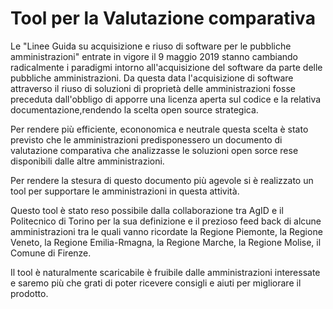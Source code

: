 # Tool per la Valutazione comparativa

Le "Linee Guida su acquisizione e riuso di software per le pubbliche amministrazioni" entrate in vigore il 9 maggio 2019 stanno cambiando radicalmente i paradigmi intorno all'acquisizione del software da parte delle pubbliche amministrazioni. Da questa data l'acquisizione di software attraverso il riuso di soluzioni di proprietà delle amministrazioni fosse preceduta dall'obbligo di apporre una licenza aperta sul codice e la relativa documentazione,rendendo la scelta open source strategica.

Per rendere più efficiente, econonomica e neutrale questa scelta è stato previsto che le amministrazioni predisponessero un documento di valutazione comparativa che analizzasse le soluzioni open sorce rese disponibili dalle altre amministrazioni.

Per rendere la stesura di questo documento più agevole si è realizzato un tool per supportare le amministrazioni in questa attività.

Questo tool è stato reso possibile dalla collaborazione tra AgID e il Politecnico di Torino per la sua definizione e il prezioso feed back di alcune amministrazioni tra le quali vanno ricordate la Regione Piemonte, la Regione Veneto, la Regione Emilia-Rmagna, la Regione Marche, la Regione Molise, il Comune di Firenze.

Il tool è naturalmente scaricabile è fruibile dalle amministrazioni interessate e saremo più che grati di poter ricevere consigli e aiuti per migliorare il prodotto.
